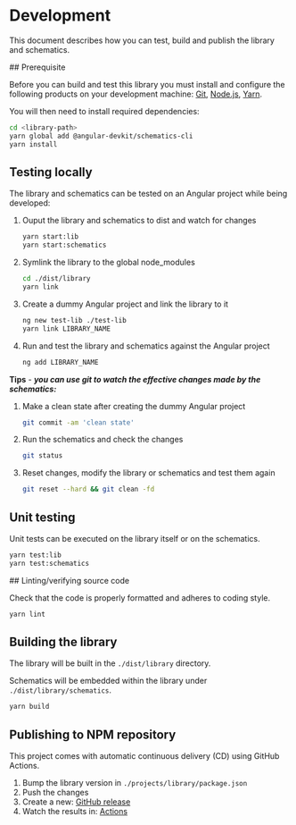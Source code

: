 # Development

This document describes how you can test, build and publish the library and schematics.

## Prerequisite

Before you can build and test this library you must install and configure the following products on your development machine: [Git][git], [Node.js][nodejs], [Yarn][yarn].

You will then need to install required dependencies:

```sh
cd <library-path>
yarn global add @angular-devkit/schematics-cli
yarn install
```

## Testing locally

The library and schematics can be tested on an Angular project while being developed:

1. Ouput the library and schematics to dist and watch for changes

   ```sh
   yarn start:lib
   yarn start:schematics
   ```

2. Symlink the library to the global node_modules

   ```sh
   cd ./dist/library
   yarn link
   ```

3. Create a dummy Angular project and link the library to it

   ```sh
   ng new test-lib ./test-lib
   yarn link LIBRARY_NAME
   ```

4. Run and test the library and schematics against the Angular project

   ```sh
   ng add LIBRARY_NAME
   ```

**Tips** - ***you can use git to watch the effective changes made by the schematics:***

1. Make a clean state after creating the dummy Angular project

   ```sh
   git commit -am 'clean state'
   ```

2. Run the schematics and check the changes

   ```sh
   git status
   ```

3. Reset changes, modify the library or schematics and test them again

   ```sh
   git reset --hard && git clean -fd
   ```

## Unit testing

Unit tests can be executed on the library itself or on the schematics.

```sh
yarn test:lib
yarn test:schematics
```

## Linting/verifying source code

Check that the code is properly formatted and adheres to coding style.

```sh
yarn lint
```

## Building the library

The library will be built in the `./dist/library` directory.

Schematics will be embedded within the library under `./dist/library/schematics`.

```sh
yarn build
```

## Publishing to NPM repository

This project comes with automatic continuous delivery (CD) using GitHub Actions.

1. Bump the library version in `./projects/library/package.json`
2. Push the changes
3. Create a new: [GitHub release](https://github.com/GITHUB_REPO_NAME/releases/new)
4. Watch the results in: [Actions](https://github.com/GITHUB_REPO_NAME/actions)



[git]: https://git-scm.com/
[nodejs]: https://nodejs.org/
[yarn]: https://yarnpkg.com/
